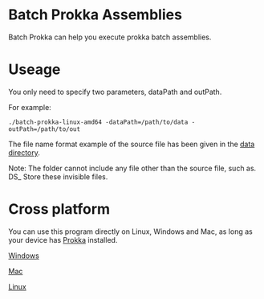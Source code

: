 # Batch Prokka Assemblies
Batch Prokka can help you execute prokka batch assemblies.

# Useage

You only need to specify two parameters, dataPath and outPath.

For example:

```
./batch-prokka-linux-amd64 -dataPath=/path/to/data -outPath=/path/to/out
```

The file name format example of the source file has been given in the [data directory](data).

Note: The folder cannot include any file other than the source file, such as. DS_ Store these invisible files.

# Cross platform

You can use this program directly on Linux, Windows and Mac, as long as your device has [Prokka](https://github.com/tseemann/prokka) installed.

[Windows](batch-prokka-windows-amd64)

[Mac](batch-prokka-mac-amd64)

[Linux](batch-prokka-linux-amd64)


